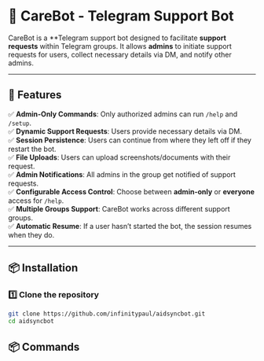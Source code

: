 # 🤖 CareBot - Telegram Support Bot

CareBot is a **Telegram support bot designed to facilitate **support requests** within Telegram groups. It allows **admins** to initiate support requests for users, collect necessary details via DM, and notify other admins.

---

## 🚀 Features

✅ **Admin-Only Commands**: Only authorized admins can run `/help` and `/setup`.  
✅ **Dynamic Support Requests**: Users provide necessary details via DM.  
✅ **Session Persistence**: Users can continue from where they left off if they restart the bot.  
✅ **File Uploads**: Users can upload screenshots/documents with their request.  
✅ **Admin Notifications**: All admins in the group get notified of support requests.  
✅ **Configurable Access Control**: Choose between **admin-only** or **everyone** access for `/help`.  
✅ **Multiple Groups Support**: CareBot works across different support groups.  
✅ **Automatic Resume**: If a user hasn’t started the bot, the session resumes when they do.

---

## 📦 Installation

### **1️⃣ Clone the repository**
```sh
git clone https://github.com/infinitypaul/aidsyncbot.git
cd aidsyncbot
```

## 📦 Commands
